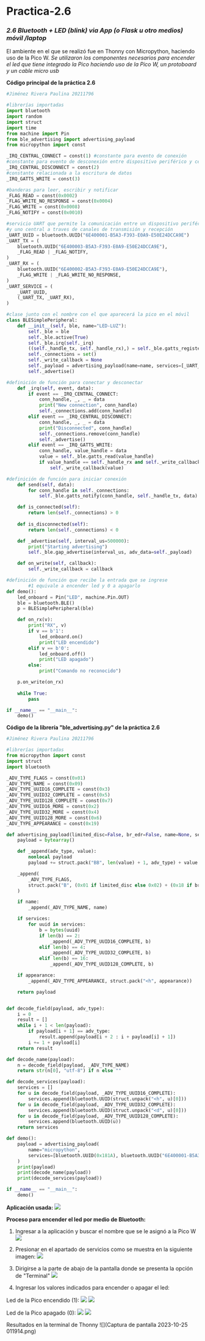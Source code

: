 # Practica-2.6

### *2.6 Bluetooth + LED (blink) via App (o Flask u otro medios)  móvil /laptop*

El ambiente en el que se realizó fue en Thonny con Micropython, haciendo uso de la Pico W.
_Se utilizaron los componentes necesarios para encender el led que tiene integrado la Pico_
_haciendo uso de la Pico W, un protoboard y un cable micro usb_

**Código principal de la práctica 2.6**
```python
#Jiménez Rivera Paulina 20211796

#librerías importadas
import bluetooth
import random
import struct
import time
from machine import Pin
from ble_advertising import advertising_payload
from micropython import const

_IRQ_CENTRAL_CONNECT = const(1) #constante para evento de conexión
#constante para evento de desconexión entre dispositivo periférico y central
_IRQ_CENTRAL_DISCONNECT = const(2)
#constante relacionada a la escritura de datos
_IRQ_GATTS_WRITE = const(3)

#banderas para leer, escribir y notificar
_FLAG_READ = const(0x0002)
_FLAG_WRITE_NO_RESPONSE = const(0x0004)
_FLAG_WRITE = const(0x0008)
_FLAG_NOTIFY = const(0x0010)

#servicio UART que permite la comunicación entre un dispositivo periférico
#y uno central a traves de canales de transmisión y recepción 
_UART_UUID = bluetooth.UUID("6E400001-B5A3-F393-E0A9-E50E24DCCA9E")
_UART_TX = (
    bluetooth.UUID("6E400003-B5A3-F393-E0A9-E50E24DCCA9E"),
    _FLAG_READ | _FLAG_NOTIFY,
)
_UART_RX = (
    bluetooth.UUID("6E400002-B5A3-F393-E0A9-E50E24DCCA9E"),
    _FLAG_WRITE | _FLAG_WRITE_NO_RESPONSE,
)
_UART_SERVICE = (
    _UART_UUID,
    (_UART_TX, _UART_RX),
)

#clase junto con el nombre con el que aparecerá la pico en el móvil
class BLESimplePeripheral:
    def __init__(self, ble, name="LED-LUZ"):
        self._ble = ble
        self._ble.active(True)
        self._ble.irq(self._irq)
        ((self._handle_tx, self._handle_rx),) = self._ble.gatts_register_services((_UART_SERVICE,))
        self._connections = set()
        self._write_callback = None
        self._payload = advertising_payload(name=name, services=[_UART_UUID])
        self._advertise()

#definición de función para conectar y desconectar
    def _irq(self, event, data):
        if event == _IRQ_CENTRAL_CONNECT:
            conn_handle, _, _ = data
            print("New connection", conn_handle)
            self._connections.add(conn_handle)
        elif event == _IRQ_CENTRAL_DISCONNECT:
            conn_handle, _, _ = data
            print("Disconnected", conn_handle)
            self._connections.remove(conn_handle)
            self._advertise()
        elif event == _IRQ_GATTS_WRITE:
            conn_handle, value_handle = data
            value = self._ble.gatts_read(value_handle)
            if value_handle == self._handle_rx and self._write_callback:
                self._write_callback(value)

#definición de función para iniciar conexión
    def send(self, data):
        for conn_handle in self._connections:
            self._ble.gatts_notify(conn_handle, self._handle_tx, data)

    def is_connected(self):
        return len(self._connections) > 0
    
    def is_disconnected(self):
        return len(self._connections) < 0 

    def _advertise(self, interval_us=500000):
        print("Starting advertising")
        self._ble.gap_advertise(interval_us, adv_data=self._payload)

    def on_write(self, callback):
        self._write_callback = callback

#definición de función que recibe la entrada que se ingrese
        #1 equivale a encender led y 0 a apagarlo
def demo():
    led_onboard = Pin("LED", machine.Pin.OUT)
    ble = bluetooth.BLE()
    p = BLESimplePeripheral(ble)

    def on_rx(v):
        print("RX", v)
        if v == b'1':
            led_onboard.on()
            print("LED encendido")
        elif v == b'0':
            led_onboard.off()
            print("LED apagado")
        else:
            print("Comando no reconocido")

    p.on_write(on_rx)
    
    while True:
        pass

if __name__ == "__main__":
    demo()
```

**Código de la librería "ble_advertising.py" de la práctica 2.6**
```python
#Jiménez Rivera Paulina 20211796

#librerías importadas
from micropython import const
import struct
import bluetooth

_ADV_TYPE_FLAGS = const(0x01)
_ADV_TYPE_NAME = const(0x09)
_ADV_TYPE_UUID16_COMPLETE = const(0x3)
_ADV_TYPE_UUID32_COMPLETE = const(0x5)
_ADV_TYPE_UUID128_COMPLETE = const(0x7)
_ADV_TYPE_UUID16_MORE = const(0x2)
_ADV_TYPE_UUID32_MORE = const(0x4)
_ADV_TYPE_UUID128_MORE = const(0x6)
_ADV_TYPE_APPEARANCE = const(0x19)

def advertising_payload(limited_disc=False, br_edr=False, name=None, services=None, appearance=0):
    payload = bytearray()

    def _append(adv_type, value):
        nonlocal payload
        payload += struct.pack("BB", len(value) + 1, adv_type) + value

    _append(
        _ADV_TYPE_FLAGS,
        struct.pack("B", (0x01 if limited_disc else 0x02) + (0x18 if br_edr else 0x04)),
    )

    if name:
        _append(_ADV_TYPE_NAME, name)

    if services:
        for uuid in services:
            b = bytes(uuid)
            if len(b) == 2:
                _append(_ADV_TYPE_UUID16_COMPLETE, b)
            elif len(b) == 4:
                _append(_ADV_TYPE_UUID32_COMPLETE, b)
            elif len(b) == 16:
                _append(_ADV_TYPE_UUID128_COMPLETE, b)

    if appearance:
        _append(_ADV_TYPE_APPEARANCE, struct.pack("<h", appearance))

    return payload


def decode_field(payload, adv_type):
    i = 0
    result = []
    while i + 1 < len(payload):
        if payload[i + 1] == adv_type:
            result.append(payload[i + 2 : i + payload[i] + 1])
        i += 1 + payload[i]
    return result

def decode_name(payload):
    n = decode_field(payload, _ADV_TYPE_NAME)
    return str(n[0], "utf-8") if n else ""

def decode_services(payload):
    services = []
    for u in decode_field(payload, _ADV_TYPE_UUID16_COMPLETE):
        services.append(bluetooth.UUID(struct.unpack("<h", u)[0]))
    for u in decode_field(payload, _ADV_TYPE_UUID32_COMPLETE):
        services.append(bluetooth.UUID(struct.unpack("<d", u)[0]))
    for u in decode_field(payload, _ADV_TYPE_UUID128_COMPLETE):
        services.append(bluetooth.UUID(u))
    return services

def demo():
    payload = advertising_payload(
        name="micropython",
        services=[bluetooth.UUID(0x181A), bluetooth.UUID("6E400001-B5A3-F393-E0A9-E50E24DCCA9E")],
    )
    print(payload)
    print(decode_name(payload))
    print(decode_services(payload))

if __name__ == "__main__":
    demo()
```

**Aplicación usada:**
![](c8.png)

**Proceso para encender el led por medio de Bluetooth:**
1. Ingresar a la aplicación y buscar el nombre que se le asignó a la Pico W
![](c1.png)

2. Presionar en el apartado de servicios como se muestra en la siguiente imagen:
![](c2.png)

3. Dirigirse a la parte de abajo de la pantalla donde se presenta la opción de "Terminal"
![](c3.png)

4. Ingresar los valores indicados para encender o apagar el led:

Led de la Pico encendido (1):
 ![](c4.png)
 ![](c5.png)


Led de la Pico apagado (0):
![](c6.png)
![](c7.png)

Resultados en la terminal de Thonny
![](Captura de pantalla 2023-10-25 011914.png)
